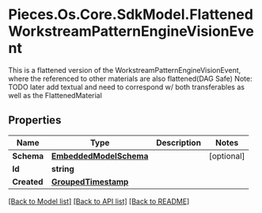 # Pieces.Os.Core.SdkModel.FlattenedWorkstreamPatternEngineVisionEvent
This is a flattened version of the WorkstreamPatternEngineVisionEvent, where the referenced to other materials are also flattened(DAG Safe)  Note: TODO later add textual and need to correspond w/ both transferables as well as the FlattenedMaterial

## Properties

Name | Type | Description | Notes
------------ | ------------- | ------------- | -------------
**Schema** | [**EmbeddedModelSchema**](EmbeddedModelSchema.md) |  | [optional] 
**Id** | **string** |  | 
**Created** | [**GroupedTimestamp**](GroupedTimestamp.md) |  | 

[[Back to Model list]](../README.md#documentation-for-models) [[Back to API list]](../README.md#documentation-for-api-endpoints) [[Back to README]](../README.md)

